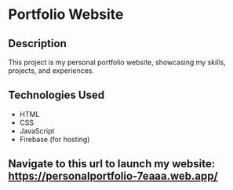 # Portfolio Website

## Description

This project is my personal portfolio website, showcasing my skills, projects, and experiences.

## Technologies Used

- HTML
- CSS
- JavaScript
- Firebase (for hosting)

## Navigate to this url to launch my website: https://personalportfolio-7eaaa.web.app/
